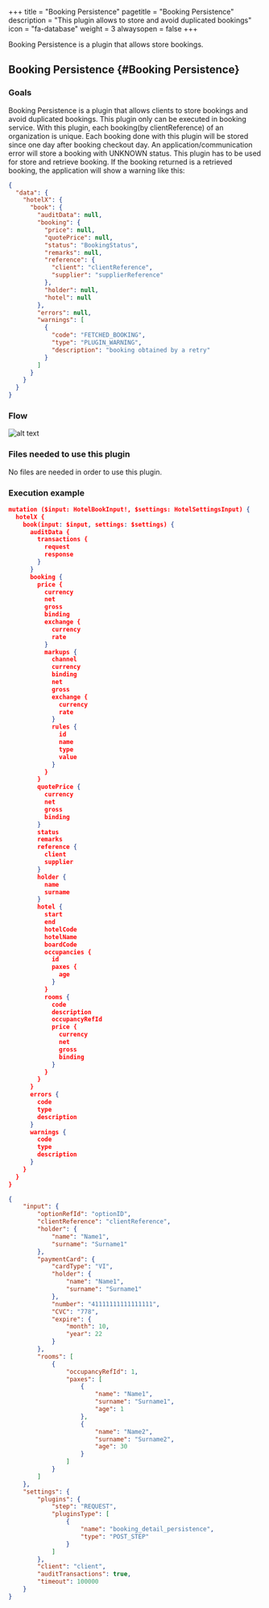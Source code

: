 +++
title = "Booking Persistence"
pagetitle = "Booking Persistence"
description = "This plugin allows to store and avoid duplicated bookings"
icon = "fa-database"
weight = 3
alwaysopen = false
+++

Booking Persistence is a plugin that allows store bookings.


## Booking Persistence {#Booking Persistence} 

### Goals 

Booking Persistence is a plugin that allows clients to store bookings and avoid duplicated bookings. 
This plugin only can be executed in booking service. 
With this plugin, each booking(by clientReference) of an organization is unique. 
Each booking done with this plugin will be stored since one day after booking checkout day. 
An application/communication error will store a booking with UNKNOWN status. 
This plugin has to be used for store and retrieve booking. 
If the booking returned is a retrieved booking, the application will show a warning like this:

```json
{
  "data": {
    "hotelX": {
      "book": {
        "auditData": null,
        "booking": {
          "price": null,
          "quotePrice": null,
          "status": "BookingStatus",
          "remarks": null,
          "reference": {
            "client": "clientReference",
            "supplier": "supplierReference"
          },
          "holder": null,
          "hotel": null
        },
        "errors": null,
        "warnings": [
          {
            "code": "FETCHED_BOOKING",
            "type": "PLUGIN_WARNING",
            "description": "booking obtained by a retry"
          }
        ]
      }
    }
  }
}
```


### Flow
![alt text](https://github.com/travelgateX/documentation-site/new/master/content/hotel-x/plugins/images/BookingPersistence.png)

### Files needed to use this plugin

No files are needed in order to use this plugin.


### Execution example

```json
mutation ($input: HotelBookInput!, $settings: HotelSettingsInput) {
  hotelX {
    book(input: $input, settings: $settings) {
      auditData {
        transactions {
          request
          response
        }
      }
      booking {
        price {
          currency
          net
          gross
          binding
          exchange {
            currency
            rate
          }
          markups {
            channel
            currency
            binding
            net
            gross
            exchange {
              currency
              rate
            }
            rules {
              id
              name
              type
              value
            }
          }
        }
        quotePrice {
          currency
          net
          gross
          binding
        }
        status
        remarks
        reference {
          client
          supplier
        }
        holder {
          name
          surname
        }
        hotel {
          start
          end
          hotelCode
          hotelName
          boardCode
          occupancies {
            id
            paxes {
              age
            }
          }
          rooms {
            code
            description
            occupancyRefId
            price {
              currency
              net
              gross
              binding
            }
          }
        }
      }
      errors {
        code
        type
        description
      }
      warnings {
        code
        type
        description
      }
    }
  }
}

```

```json
{
	"input": {
		"optionRefId": "optionID",
		"clientReference": "clientReference",
		"holder": {
			"name": "Name1",
			"surname": "Surname1"
		},
		"paymentCard": {
			"cardType": "VI",
			"holder": {
				"name": "Name1",
				"surname": "Surname1"
			},
			"number": "41111111111111111",
			"CVC": "778",
			"expire": {
				"month": 10,
				"year": 22
			}
		},
		"rooms": [
			{
				"occupancyRefId": 1,
				"paxes": [
					{
						"name": "Name1",
						"surname": "Surname1",
						"age": 1
					},
					{
						"name": "Name2",
						"surname": "Surname2",
						"age": 30
					}
				]
			}
		]
	},
	"settings": {
		"plugins": {
			"step": "REQUEST",
			"pluginsType": [
				{
					"name": "booking_detail_persistence",
					"type": "POST_STEP"
				}
			]
		},
		"client": "client",
		"auditTransactions": true,
		"timeout": 100000
	}
}
```